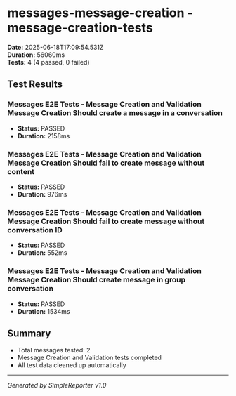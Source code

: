 # messages-message-creation - message-creation-tests

**Date:** 2025-06-18T17:09:54.531Z  
**Duration:** 56060ms  
**Tests:** 4 (4 passed, 0 failed)

## Test Results


### Messages E2E Tests - Message Creation and Validation Message Creation Should create a message in a conversation
- **Status:** PASSED
- **Duration:** 2158ms



### Messages E2E Tests - Message Creation and Validation Message Creation Should fail to create message without content
- **Status:** PASSED
- **Duration:** 976ms



### Messages E2E Tests - Message Creation and Validation Message Creation Should fail to create message without conversation ID
- **Status:** PASSED
- **Duration:** 552ms



### Messages E2E Tests - Message Creation and Validation Message Creation Should create message in group conversation
- **Status:** PASSED
- **Duration:** 1534ms



## Summary

- Total messages tested: 2
- Message Creation and Validation tests completed
- All test data cleaned up automatically

---
*Generated by SimpleReporter v1.0*
